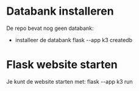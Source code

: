 
# Databank installeren
De repo bevat nog geen databank:
- installeer de databank flask --app k3 createdb
# Flask website starten
Je kunt de website starten met: flask --app k3 run
